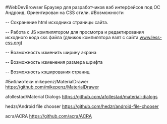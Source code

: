 #WebDevBrowser
Браузер для разработчиков вэб интерфейсов под ОС Андроид. Ориентирован на CSS стили. 
#Возможности

-- Сохранение html исходника страницы сайта.

-- Работа с JS компилятором для просмотра и редактирования исходного кода css файла (движок компилятора взят с сайта www.less-css.org)

-- Возможность изменить ширину экрана

-- Возможность изменения размера шрифта

-- Возможность кэширования страниц  

#Библиотеки
mikepenz/MaterialDrawer  https://github.com/mikepenz/MaterialDrawer

afollestad/Material Dialogs  https://github.com/afollestad/material-dialogs

hedzr/Android file chooser  https://github.com/hedzr/android-file-chooser

acra/ACRA  https://github.com/acra/ACRA
